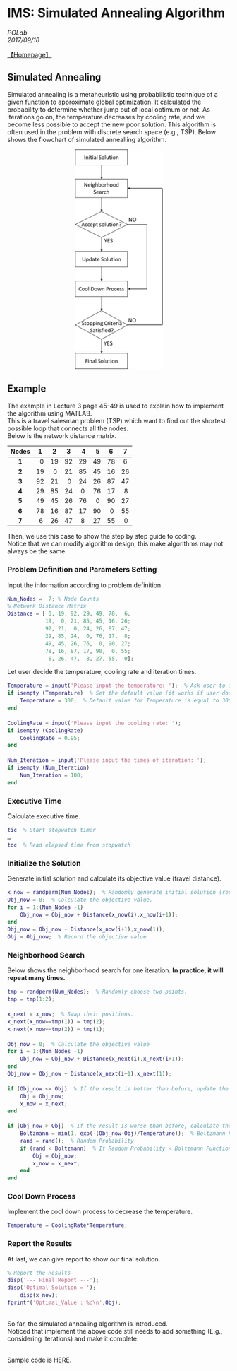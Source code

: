 # IMS: Simulated Annealing Algorithm #
*POLab*
<br>
*2017/09/18*

[【Homepage】](https://github.com/PO-LAB/Intelligent-Manufacturing-Systems/blob/master/README.md)

## Simulated Annealing ##
Simulated annealing is a metaheuristic using probabilistic technique of a given function to approximate global optimization. It calculated the probability to determine whether jump out of local optimum or not. As iterations go on, the temperature decreases by cooling rate, and we become less possible to accept the new poor solution. This algorithm is often used in the problem with discrete search space (e.g., TSP). Below shows the flowchart of simulated annealling algorithm.


<div align=center>
<img src="https://github.com/PO-LAB/Intelligent-Manufacturing-Systems/blob/master/Simulated_Annealing_Algorithm/SA_flowchart.jpg" alt="GitHub" width="199" height="497"/>
</div>

## Example ##
The example in Lecture 3 page 45-49 is used to explain how to implement the algorithm using MATLAB. 
<br>
This is a travel salesman problem (TSP) which want to find out the shortest possible loop that connects all the nodes.
<br>
Below is the network distance matrix.
<br>

 Nodes |  1 |  2 |  3 |  4 |  5 |  6 |  7 |
 :--:  |:--:|:--:|:--:|:--:|:--:|:--:|:--:|
 **1** |  0 | 19 | 92 | 29 | 49 | 78 |  6 |
 **2** | 19 |  0 | 21 | 85 | 45 | 16 | 26 |
 **3** | 92 | 21 |  0 | 24 | 26 | 87 | 47 |
 **4** | 29 | 85 | 24 |  0 | 76 | 17 |  8 |
 **5** | 49 | 45 | 26 | 76 |  0 | 90 | 27 |
 **6** | 78 | 16 | 87 | 17 | 90 |  0 | 55 |
 **7** |  6 | 26 | 47 |  8 | 27 | 55 |  0 |

Then, we use this case to show the step by step guide to coding.
<br>
Notice that we can modify algorithm design, this make algorithms may not always be the same.

### Problem Definition and Parameters Setting ###
Input the information according to problem definition.
```matlab
Num_Nodes =  7; % Node Counts
% Network Distance Matrix
Distance = [ 0, 19, 92, 29, 49, 78,  6;
            19,  0, 21, 85, 45, 16, 26; 
            92, 21,  0, 24, 26, 87, 47;
            29, 85, 24,  0, 76, 17,  8;
            49, 45, 26, 76,  0, 90, 27;
            78, 16, 87, 17, 90,  0, 55;
             6, 26, 47,  8, 27, 55,  0];
```

Let user decide the temperature, cooling rate and iteration times.
```matlab
Temperature = input('Please input the temperature: ');  % Ask user to input the initial temperature.
if isempty (Temperature)  % Set the default value (it works if user doesn't input anything to Temperature).
    Temperature = 300;  % Default value for Temperature is equal to 300.
end

CoolingRate = input('Please input the cooling rate: ');  
if isempty (CoolingRate)  
    CoolingRate = 0.95;
end

Num_Iteration = input('Please input the times of iteration: '); 
if isempty (Num_Iteration)
    Num_Iteration = 100;
end
```

### Executive Time ###
Calculate executive time.
```matlab
tic  % Start stopwatch timer
…
toc  % Read elapsed time from stopwatch
```

### Initialize the Solution ###
Generate initial solution and calculate its objective value (travel distance).
```matlab
x_now = randperm(Num_Nodes);  % Randomly generate initial solution (route).
Obj_now = 0;  % Calculate the objective value.
for i = 1:(Num_Nodes -1)
    Obj_now = Obj_now + Distance(x_now(i),x_now(i+1));
end
Obj_now = Obj_now + Distance(x_now(i+1),x_now(1));
Obj = Obj_now;  % Record the objective value
```

### Neighborhood Search ###
Below shows the neighborhood search for one iteration. **In practice, it will repeat many times.**
```matlab
tmp = randperm(Num_Nodes);  % Randomly choose two points.
tmp = tmp(1:2);

x_next = x_now;  % Swap their positions.
x_next(x_now==tmp(1)) = tmp(2);
x_next(x_now==tmp(2)) = tmp(1);

Obj_now = 0;  % Calculate the objective value
for i = 1:(Num_Nodes -1)
    Obj_now = Obj_now + Distance(x_next(i),x_next(i+1));
end
Obj_now = Obj_now + Distance(x_next(i+1),x_next(1));
        
if (Obj_now <= Obj)  % If the result is better than before, update the objective value and route.
    Obj = Obj_now;
    x_now = x_next;
end
        
if (Obj_now > Obj)  % If the result is worse than before, calculate the Boltzmann Function and decide whether update or not.
    Boltzmann = min(1, exp(-(Obj_now-Obj)/Temperature));  % Boltzmann Function
    rand = rand();  % Random Probability
    if (rand < Boltzmann)  % If Random Probability < Boltzmann Function, we accept the worse result.
        Obj = Obj_now;
        x_now = x_next;
    end
end
```

### Cool Down Process ###
Implement the cool down process to decrease the temperature.
```matlab
Temperature = CoolingRate*Temperature;
```

### Report the Results ###
At last, we can give report to show our final solution.
```matlab
% Report the Results
disp('--- Final Report ---');
disp('Optimal Solution = '); 
    disp(x_now);
fprintf('Optimal_Value : %d\n',Obj);
```
<br>
So far, the simulated annealing algorithm is introduced. 
<br>
Noticed that implement the above code still needs to add something (E.g., considering iterations) and make it complete. 
<br>
<br>

Sample code is [HERE](https://github.com/PO-LAB/Intelligent-Manufacturing-Systems/blob/master/Simulated_Annealing_Algorithm/Simulated_Annealing_Algorithm.m).
